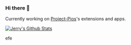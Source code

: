 ### Hi there 👋

Currently working on [Project-Pios](https://github.com/AccessRetrieved/Project-Pios)'s extensions and apps.

[![Jerry's Github Stats](https://github-readme-stats.vercel.app/api?username=AccessRetrieved)](https://github.com/AccessRetrieved)

efe
